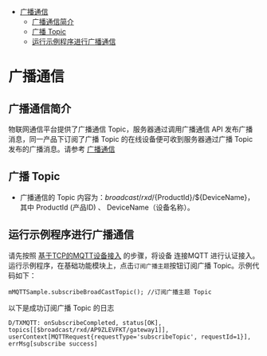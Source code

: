 * [广播通信](#广播通信)
  * [广播通信简介](#广播通信简介)
  * [广播 Topic](#广播-Topic)
  * [运行示例程序进行广播通信](#运行示例程序进行广播通信)

# 广播通信
## 广播通信简介
物联网通信平台提供了广播通信 Topic，服务器通过调用广播通信 API 发布广播消息，同一产品下订阅了广播 Topic 的在线设备便可收到服务器通过广播 Topic 发布的广播消息。请参考 [广播通信](https://cloud.tencent.com/document/product/634/47333)

## 广播 Topic
* 广播通信的 Topic 内容为：$broadcast/rxd/${ProductId}/${DeviceName}，其中 ProductId (产品ID) 、 DeviceName（设备名称）。

## 运行示例程序进行广播通信

请先按照 [基于TCP的MQTT设备接入](../../hub-device-android/docs/基于TCP的MQTT设备接入.md) 的步骤，将设备 连接MQTT 进行认证接入。
运行示例程序，在基础功能模块上，点击`订阅广播主题`按钮订阅广播 Topic。示例代码如下：

```
mMQTTSample.subscribeBroadCastTopic(); //订阅广播主题 Topic
```

以下是成功订阅广播 Topic 的日志
```
D/TXMQTT: onSubscribeCompleted, status[OK], topics[[$broadcast/rxd/AP9ZLEVFKT/gateway1]], userContext[MQTTRequest{requestType='subscribeTopic', requestId=1}], errMsg[subscribe success]
```

